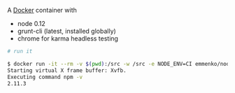 A [Docker](https://www.docker.com/) container with

- node 0.12
- grunt-cli (latest, installed globally)
- chrome for karma headless testing


```bash
# run it

$ docker run -it --rm -v $(pwd):/src -w /src -e NODE_ENV=CI emmenko/nodejs-karma npm -v
Starting virtual X frame buffer: Xvfb.
Executing command npm -v
2.11.3
```

